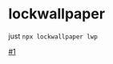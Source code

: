 # lockwallpaper

just `npx lockwallpaper lwp`

[#1](https://github.com/boenfu/lockwallpaper/pull/1)
